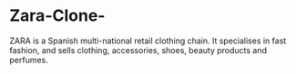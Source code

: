 # Zara-Clone-
ZARA is a Spanish multi-national retail clothing chain. It specialises in fast fashion, and sells clothing, accessories, shoes, beauty products and perfumes.
